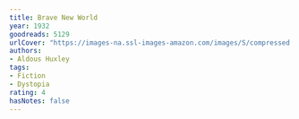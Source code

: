 ```yaml
---
title: Brave New World
year: 1932
goodreads: 5129
urlCover: "https://images-na.ssl-images-amazon.com/images/S/compressed.photo.goodreads.com/books/1575509280i/5129.jpg"
authors:
- Aldous Huxley
tags:
- Fiction
- Dystopia
rating: 4
hasNotes: false
---
```


